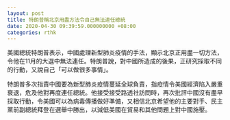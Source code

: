 ```yaml
---
layout: post
title: 特朗普稱北京用盡方法令自己無法連任總統
date: 2020-04-30 09:39:59.000000000 +08:00
categories: rthk
---
```


美國總統特朗普表示，中國處理新型肺炎疫情的手法，顯示北京正用盡一切方法，令他在11月的大選中無法連任。特朗普說，對中國所造成的後果，正研究採取不同的行動，又說自己「可以做很多事情」。

特朗普多次指責中國要為新型肺炎疫情蔓延全球負責，指疫情令美國經濟陷入嚴重衰退，危及他對再度連任總統。他接受接受路透社訪問時，再次批評中國沒有盡早採取行動，令美國可以為病毒傳播做好準備，又相信北京希望他的主要對手、民主黨前副總統拜登在選舉中勝出，以減低美國在貿易和其他問題上對中國施壓。

